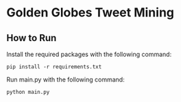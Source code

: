 # Golden Globes Tweet Mining
## How to Run
Install the required packages with the following command:
```
pip install -r requirements.txt
```

Run main.py with the following command:
```
python main.py
```
